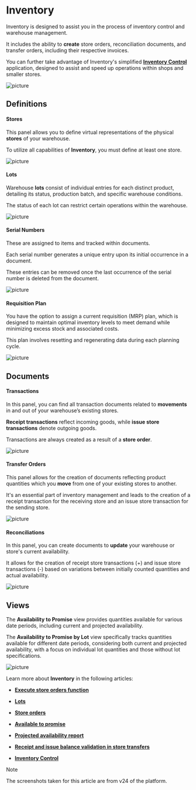 # Inventory 

Inventory is designed to assist you in the process of inventory control and warehouse management.

It includes the ability to **create** store orders, reconciliation documents, and transfer orders, including their respective invoices. 

You can further take advantage of Inventory's simplified **[Inventory Control](inventory-control/index.md)** application, designed to assist and speed up operations within shops and smaller stores.

![picture](pictures/Inventory_view_21_02.png)

## Definitions 

#### Stores 

This panel allows you to define virtual representations of the physical **stores** of your warehouse.

To utilize all capabilities of **Inventory**, you must define at least one store.

![picture](pictures/Inventory_Stores_14_03.png)
 
#### Lots

Warehouse **lots** consist of individual entries for each distinct product, detailing its status, production batch, and specific warehouse conditions. 

The status of each lot can restrict certain operations within the warehouse.

![picture](pictures/Inventory_Lots_14_03.png)
 
#### Serial Numbers 

These are assigned to items and tracked within documents. 

Each serial number generates a unique entry upon its initial occurrence in a document. 

These entries can be removed once the last occurrence of the serial number is deleted from the document.

![picture](pictures/Inventory_Serial_Numbers_14_03.png)
 
#### Requisition Plan

You have the option to assign a current requisition (MRP) plan, which is designed to maintain optimal inventory levels to meet demand while minimizing excess stock and associated costs. 

This plan involves resetting and regenerating data during each planning cycle.

 ![picture](pictures/Inventory_Requisition_plan_14_03.png)

## Documents

#### Transactions 

In this panel, you can find all transaction documents related to **movements** in and out of your warehouse’s existing stores. 

**Receipt transactions** reflect incoming goods, while **issue store transactions** denote outgoing goods. 

Transactions are always created as a result of a **store order**.

![picture](pictures/Inventory_Transactions_14_03.png)
 
#### Transfer Orders 

This panel allows for the creation of documents reflecting product quantities which you **move** from one of your existing stores to another.

It's an essential part of inventory management and leads to the creation of a receipt transaction for the receiving store and an issue store transaction for the sending store.

![picture](pictures/Inventory_Transactions_Orders_14_03.png)
 
#### Reconciliations

In this panel, you can create documents to **update** your warehouse or store's current availability. 

It allows for the creation of receipt store transactions (+) and issue store transactions (-) based on variations between initially counted quantities and actual availability.

![picture](pictures/Inventory_Reconiciliations_14_03.png)

## Views 

The **Availability to Promise** view provides quantities available for various date periods, including current and projected availability.

The **Availability to Promise by Lot** view specifically tracks quantities available for different date periods, considering both current and projected availability, with a focus on individual lot quantities and those without lot specifications.

![picture](pictures/Inventory_views_21_02.png)

Learn more about **Inventory** in the following articles:
 
- **[Execute store orders function](https://docs.erp.net/tech/modules/logistics/inventory/execute-store-orders-function/index.html?q=Execute%20store%20orders%20function)**

- **[Lots](https://docs.erp.net/tech/modules/logistics/inventory/lots/index.html?q=Lots)**

- **[Store orders](https://docs.erp.net/tech/modules/logistics/inventory/store-orders/index.html?q=Store%20orders)**

- **[Available to promise](https://docs.erp.net/tech/modules/logistics/inventory/available-to-promise/index.html)**

- **[Projected availability report](https://docs.erp.net/tech/modules/logistics/inventory/projected-availability-report.html?q=Projected%20availability%20report)**

- **[Receipt and issue balance validation in store transfers](https://docs.erp.net/tech/modules/logistics/inventory/receipt-and-issue-balance-validation-in-store-transfers.html?q=Receipt%20and%20issue%20balance%20validation%20in%20store%20transfers)**

- **[Inventory Control](inventory-control/index.md)**

> [!NOTE]
> 
> The screenshots taken for this article are from v24 of the platform.
